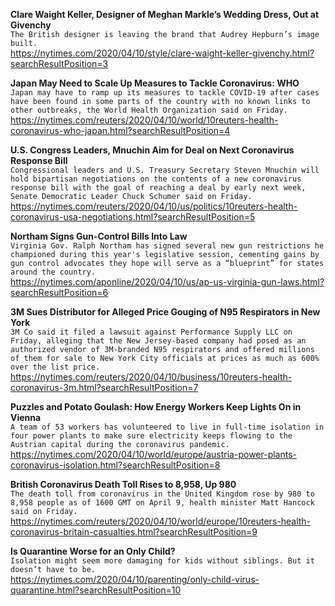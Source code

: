 **Clare Waight Keller, Designer of Meghan Markle’s Wedding Dress, Out at Givenchy**\
`The British designer is leaving the brand that Audrey Hepburn’s image built.`\
https://nytimes.com/2020/04/10/style/clare-waight-keller-givenchy.html?searchResultPosition=3

**Japan May Need to Scale Up Measures to Tackle Coronavirus: WHO**\
`Japan may have to ramp up its measures to tackle COVID-19 after cases have been found in some parts of the country with no known links to other outbreaks, the World Health Organization said on Friday.`\
https://nytimes.com/reuters/2020/04/10/world/10reuters-health-coronavirus-who-japan.html?searchResultPosition=4

**U.S. Congress Leaders, Mnuchin Aim for Deal on Next Coronavirus Response Bill**\
`Congressional leaders and U.S. Treasury Secretary Steven Mnuchin will hold bipartisan negotiations on the contents of a new coronavirus response bill with the goal of reaching a deal by early next week, Senate Democratic Leader Chuck Schumer said on Friday.`\
https://nytimes.com/reuters/2020/04/10/us/politics/10reuters-health-coronavirus-usa-negotiations.html?searchResultPosition=5

**Northam Signs Gun-Control Bills Into Law**\
`Virginia Gov. Ralph Northam has signed several new gun restrictions he championed during this year's legislative session, cementing gains by gun control advocates they hope will serve as a “blueprint” for states around the country. `\
https://nytimes.com/aponline/2020/04/10/us/ap-us-virginia-gun-laws.html?searchResultPosition=6

**3M Sues Distributor for Alleged Price Gouging of N95 Respirators in New York**\
`3M Co said it filed a lawsuit against Performance Supply LLC on Friday, alleging that the New Jersey-based company had posed as an authorized vendor of 3M-branded N95 respirators and offered millions of them for sale to New York City officials at prices as much as 600% over the list price.`\
https://nytimes.com/reuters/2020/04/10/business/10reuters-health-coronavirus-3m.html?searchResultPosition=7

**Puzzles and Potato Goulash: How Energy Workers Keep Lights On in Vienna**\
`A team of 53 workers has volunteered to live in full-time isolation in four power plants to make sure electricity keeps flowing to the Austrian capital during the coronavirus pandemic.`\
https://nytimes.com/2020/04/10/world/europe/austria-power-plants-coronavirus-isolation.html?searchResultPosition=8

**British Coronavirus Death Toll Rises to 8,958, Up 980**\
`The death toll from coronavirus in the United Kingdom rose by 980 to 8,958 people as of 1600 GMT on April 9, health minister Matt Hancock said on Friday.`\
https://nytimes.com/reuters/2020/04/10/world/europe/10reuters-health-coronavirus-britain-casualties.html?searchResultPosition=9

**Is Quarantine Worse for an Only Child?**\
`Isolation might seem more damaging for kids without siblings. But it doesn’t have to be.`\
https://nytimes.com/2020/04/10/parenting/only-child-virus-quarantine.html?searchResultPosition=10


